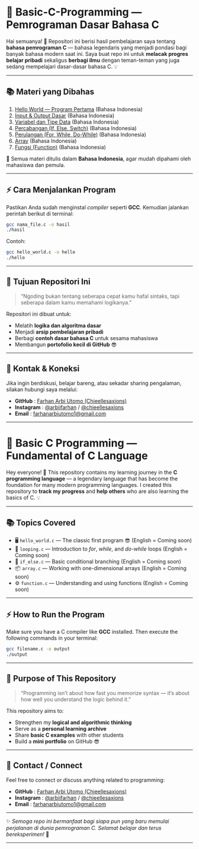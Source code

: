 

# 🧠 **Basic-C-Programming — Pemrograman Dasar Bahasa C**

Hai semuanya! 👋
Repositori ini berisi hasil pembelajaran saya tentang **bahasa pemrograman C** — bahasa legendaris yang menjadi pondasi bagi banyak bahasa modern saat ini.
Saya buat repo ini untuk **melacak progres belajar pribadi** sekaligus **berbagi ilmu** dengan teman-teman yang juga sedang mempelajari dasar-dasar bahasa C. 💡

---

## 📚 **Materi yang Dibahas**

1. [Hello World — Program Pertama](src/hello_world.md) (Bahasa Indonesia)
2. [Input & Output Dasar](src/input_output.md) (Bahasa Indonesia)
3. [Variabel dan Tipe Data](src/variabel_tipe_data.md) (Bahasa Indonesia)
4. [Percabangan (If, Else, Switch)](percabangan_else_if_switch.md) (Bahasa Indonesia)
5. [Perulangan (For, While, Do-While)](src/looping.md) (Bahasa Indonesia)
6. [Array](src/array.md) (Bahasa Indonesia)
7. [Fungsi (Function)](src/function.md) (Bahasa Indonesia)

📘 Semua materi ditulis dalam **Bahasa Indonesia**, agar mudah dipahami oleh mahasiswa dan pemula.

---

## ⚡ **Cara Menjalankan Program**

Pastikan Anda sudah menginstal *compiler* seperti **GCC**.
Kemudian jalankan perintah berikut di terminal:

```bash
gcc nama_file.c -o hasil
./hasil
```

Contoh:

```bash
gcc hello_world.c -o hello
./hello
```

---

## 🧠 **Tujuan Repositori Ini**

> “Ngoding bukan tentang seberapa cepat kamu hafal sintaks, tapi seberapa dalam kamu memahami logikanya.”

Repositori ini dibuat untuk:

* Melatih **logika dan algoritma dasar**
* Menjadi **arsip pembelajaran pribadi**
* Berbagi **contoh dasar bahasa C** untuk sesama mahasiswa
* Membangun **portofolio kecil di GitHub** 😎

---

## 🧩 **Kontak & Koneksi**

Jika ingin berdiskusi, belajar bareng, atau sekadar sharing pengalaman, silakan hubungi saya melalui:

* **GitHub** : [Farhan Arbi Utomo (Chieellesaxions)](https://github.com/Chieellesaxions)
* **Instagram** : [@arbiifarhan](https://instagram.com/arbiifarhan) / [@chieellesaxions](https://instagram.com/chieellesaxions)
* **Email** : [farhanarbiutomo1@gmail.com](mailto:farhanarbiutomo1@gmail.com)

---

# 🚀 **Basic C Programming — Fundamental of C Language**

Hey everyone! 👋
This repository contains my learning journey in the **C programming language** — a legendary language that has become the foundation for many modern programming languages.
I created this repository to **track my progress** and **help others** who are also learning the basics of C. 💡

---

## 📚 **Topics Covered**

* 🖥️ `hello_world.c` — The classic first program 😎 (English = Coming soon)
* 🔁 `looping.c` — Introduction to *for*, *while*, and *do-while* loops (English = Coming soon)
* 🧩 `if_else.c` — Basic conditional branching (English = Coming soon)
* 📦 `array.c` — Working with one-dimensional arrays (English = Coming soon)
* ⚙️ `function.c` — Understanding and using functions (English = Coming soon)

---

## ⚡ **How to Run the Program**

Make sure you have a C compiler like **GCC** installed.
Then execute the following commands in your terminal:

```bash
gcc filename.c -o output
./output
```

---

## 🧠 **Purpose of This Repository**

> “Programming isn’t about how fast you memorize syntax — it’s about how well you understand the logic behind it.”

This repository aims to:

* Strengthen my **logical and algorithmic thinking**
* Serve as a **personal learning archive**
* Share **basic C examples** with other students
* Build a **mini portfolio** on GitHub 😎

---

## 🧩 **Contact / Connect**

Feel free to connect or discuss anything related to programming:

* **GitHub** : [Farhan Arbi Utomo (Chieellesaxions)](https://github.com/Chieellesaxions)
* **Instagram** : [@arbiifarhan](https://instagram.com/arbiifarhan) / [@chieellesaxions](https://instagram.com/chieellesaxions)
* **Email** : [farhanarbiutomo1@gmail.com](mailto:farhanarbiutomo1@gmail.com)

---

✨ *Semoga repo ini bermanfaat bagi siapa pun yang baru memulai perjalanan di dunia pemrograman C. Selamat belajar dan terus bereksperimen!* 🚀

---

